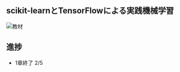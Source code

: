 ## scikit-learnとTensorFlowによる実践機械学習  

![教材](https://images-na.ssl-images-amazon.com/images/I/517-1c7-gVL._SX389_BO1,204,203,200_.jpg)

## 進捗  

* 1章終了 2/5

